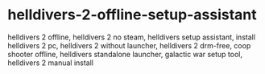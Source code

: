 # helldivers-2-offline-setup-assistant
helldivers 2 offline, helldivers 2 no steam, helldivers setup assistant, install helldivers 2 pc, helldivers 2 without launcher, helldivers 2 drm-free, coop shooter offline, helldivers standalone launcher, galactic war setup tool, helldivers 2 manual install

